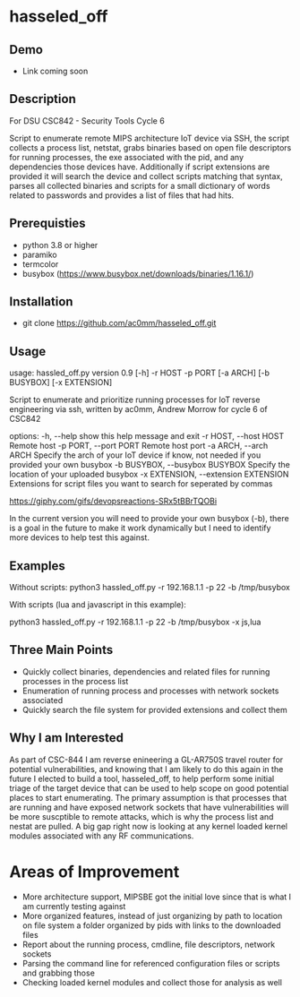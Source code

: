 # hasseled_off

## Demo

  - Link coming soon

## Description

For DSU CSC842 - Security Tools Cycle 6

Script to enumerate remote MIPS architecture IoT device via SSH, the script collects a process list, netstat, grabs binaries based on open file descriptors for running processes, the exe associated with the pid, and any dependencies those devices have. Additionally if script extensions are provided it will search the device and collect scripts matching that syntax, parses all collected binaries and scripts for a small dictionary of words related to passwords and provides a list of files that had hits.

## Prerequisties

- python 3.8 or higher
- paramiko
- termcolor
- busybox (https://www.busybox.net/downloads/binaries/1.16.1/)

## Installation

  - git clone https://github.com/ac0mm/hasseled_off.git

## Usage

usage: hassled_off.py version 0.9 [-h] -r HOST -p PORT [-a ARCH] [-b BUSYBOX] [-x EXTENSION]

Script to enumerate and prioritize running processes for IoT reverse engineering via ssh, written by ac0mm, Andrew Morrow for cycle 6 of CSC842

options:
  -h, --help            show this help message and exit
  -r HOST, --host HOST  Remote host
  -p PORT, --port PORT  Remote host port
  -a ARCH, --arch ARCH  Specify the arch of your IoT device if know, not needed if you provided your own busybox
  -b BUSYBOX, --busybox BUSYBOX
                        Specify the location of your uploaded busybox
  -x EXTENSION, --extension EXTENSION
                        Extensions for script files you want to search for seperated by commas

https://giphy.com/gifs/devopsreactions-SRx5tBBrTQOBi

In the current version you will need to provide your own busybox (-b), there is a goal in the future to make it work dynamically but I need to identify more devices to help test this against.

## Examples

Without scripts:
python3 hassled_off.py -r 192.168.1.1 -p 22 -b /tmp/busybox

With scripts (lua and javascript in this example):

python3 hassled_off.py -r 192.168.1.1 -p 22 -b /tmp/busybox -x js,lua

## Three Main Points

- Quickly collect binaries, dependencies and related files for running processes in the process list
- Enumeration of running process and processes with network sockets associated
- Quickly search the file system for provided extensions and collect them

## Why I am Interested

As part of CSC-844 I am reverse enineering a GL-AR750S travel router for potential vulnerabilities, and knowing that I am likely to do this again in the future I elected to build a tool, hasseled_off, to help perform some initial triage of the target device that can be used to help scope on good potential places to start enumerating. The primary assumption is that processes that are running and have exposed network sockets that have vulnerabilities will be more suscptible to remote attacks, which is why the process list and nestat are pulled. A big gap right now is looking at any kernel loaded kernel modules associated with any RF communications.

# Areas of Improvement

- More architecture support, MIPSBE got the initial love since that is what I am currently testing against
- More organized features, instead of just organizing by path to location on file system a folder organized by pids with links to the downloaded files
- Report about the running process, cmdline, file descriptors, network sockets
- Parsing the command line for referenced configuration files or scripts and grabbing those
- Checking loaded kernel modules and collect those for analysis as well
